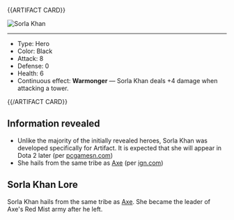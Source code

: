 {{ARTIFACT CARD}}

<!-- Card image goes here. -->

![Sorla Khan](https://i.imgur.com/f7j036F.jpg)

---

<!-- Card description goes here. -->

* Type: Hero
* Color: Black
* Attack: 8
* Defense: 0
* Health: 6
* Continuous effect: **Warmonger** — Sorla Khan deals +4 damage when attacking a tower.

{{/ARTIFACT CARD}}

## Information revealed

* Unlike the majority of the initially revealed heroes, Sorla Khan was developed specifically for Artifact. It is expected that she will appear in Dota 2 later (per [pcgamesn.com](https://www.pcgamesn.com/artifact/artifact-the-dota-card-game-release-date-trailers-gameplay-cards-trading))
* She hails from the same tribe as [Axe](https://ggs.wiki/artifact/cards/axe) (per [ign.com](http://www.ign.com/articles/2018/03/09/valves-artifact-contains-three-new-dota-characters))

## Sorla Khan Lore
Sorla Khan hails from the same tribe as [Axe](https://ggs.wiki/artifact/cards/axe). She became the leader of Axe's Red Mist army after he left.
